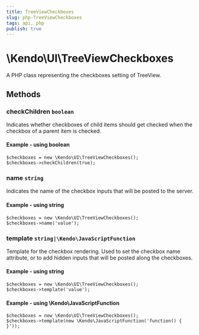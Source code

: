 ```yaml
---
title: TreeViewCheckboxes
slug: php-TreeViewCheckboxes
tags: api, php
publish: true
---
```


# \Kendo\UI\TreeViewCheckboxes

A PHP class representing the checkboxes setting of TreeView.


## Methods

### checkChildren `boolean`

Indicates whether checkboxes of child items should get checked when the checkbox of a parent item is checked.


#### Example - using boolean
    $checkboxes = new \Kendo\UI\TreeViewCheckboxes();
    $checkboxes->checkChildren(true);

### name `string`

Indicates the name of the checkbox inputs that will be posted to the server.


#### Example - using string
    $checkboxes = new \Kendo\UI\TreeViewCheckboxes();
    $checkboxes->name('value');

### template `string|\Kendo\JavaScriptFunction`

Template for the checkbox rendering. Used to set the  checkbox name attribute, or to add hidden inputs that will be posted along the checkboxes.


#### Example - using string
    $checkboxes = new \Kendo\UI\TreeViewCheckboxes();
    $checkboxes->template('value');

#### Example - using \Kendo\JavaScriptFunction
    $checkboxes = new \Kendo\UI\TreeViewCheckboxes();
    $checkboxes->template(new \Kendo\JavaScriptFunction('function() { }'));

